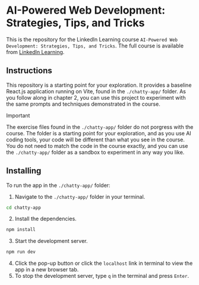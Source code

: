 # AI-Powered Web Development: Strategies, Tips, and Tricks
This is the repository for the LinkedIn Learning course `AI-Powered Web Development: Strategies, Tips, and Tricks`. The full course is available from [LinkedIn Learning][lil-course-url].

## Instructions
This repository is a starting point for your exploration. It provides a baseline React.js application running on Vite, found in the `./chatty-app/` folder. As you follow along in chapter 2, you can use this project to experiment with the same prompts and techniques demonstrated in the course.

> [!IMPORTANT]
> The exercise files found in the `./chatty-app/` folder do not porgress with the course. The folder is a starting point for your exploration, and as you use AI coding tools, your code will be different than what you see in the course. You do not need to match the code in the course exactly, and you can use the `./chatty-app/` folder as a sandbox to experiment in any way you like.



## Installing
To run the app in the `./chatty-app/` folder:
1. Navigate to the `./chatty-app/` folder in your terminal.
```bash
cd chatty-app
```
2. Install the dependencies.
```bash
npm install
```
3. Start the development server.
```bash
npm run dev
```
4. Click the pop-up button or click the `localhost` link in terminal to view the app in a new browser tab.
5. To stop the development server, type `q` in the terminal and press `Enter`.

[0]: # (Replace these placeholder URLs with actual course URLs)

[lil-course-url]: https://www.linkedin.com/learning/
[lil-thumbnail-url]: http://

